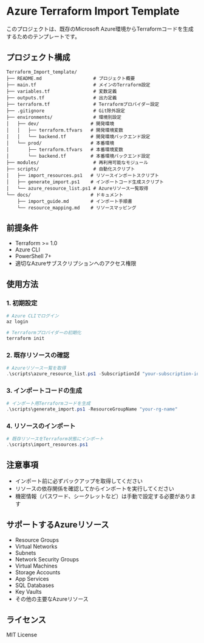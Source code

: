 # Azure Terraform Import Template

このプロジェクトは、既存のMicrosoft Azure環境からTerraformコードを生成するためのテンプレートです。

## プロジェクト構成

```
Terraform_Import_template/
├── README.md                   # プロジェクト概要
├── main.tf                     # メインのTerraform設定
├── variables.tf                # 変数定義
├── outputs.tf                  # 出力定義
├── terraform.tf                # Terraformプロバイダー設定
├── .gitignore                  # Git除外設定
├── environments/               # 環境別設定
│   ├── dev/                   # 開発環境
│   │   ├── terraform.tfvars   # 開発環境変数
│   │   └── backend.tf         # 開発環境バックエンド設定
│   └── prod/                  # 本番環境
│       ├── terraform.tfvars   # 本番環境変数
│       └── backend.tf         # 本番環境バックエンド設定
├── modules/                    # 再利用可能なモジュール
├── scripts/                    # 自動化スクリプト
│   ├── import_resources.ps1   # リソースインポートスクリプト
│   ├── generate_import.ps1    # インポートコード生成スクリプト
│   └── azure_resource_list.ps1 # Azureリソース一覧取得
└── docs/                      # ドキュメント
    ├── import_guide.md        # インポート手順書
    └── resource_mapping.md    # リソースマッピング
```

## 前提条件

- Terraform >= 1.0
- Azure CLI
- PowerShell 7+
- 適切なAzureサブスクリプションへのアクセス権限

## 使用方法

### 1. 初期設定
```bash
# Azure CLIでログイン
az login

# Terraformプロバイダーの初期化
terraform init
```

### 2. 既存リソースの確認
```powershell
# Azureリソース一覧を取得
.\scripts\azure_resource_list.ps1 -SubscriptionId "your-subscription-id" -ResourceGroupName "your-rg-name"
```

### 3. インポートコードの生成
```powershell
# インポート用Terraformコードを生成
.\scripts\generate_import.ps1 -ResourceGroupName "your-rg-name"
```

### 4. リソースのインポート
```powershell
# 既存リソースをTerraform状態にインポート
.\scripts\import_resources.ps1
```

## 注意事項

- インポート前に必ずバックアップを取得してください
- リソースの依存関係を確認してからインポートを実行してください
- 機密情報（パスワード、シークレットなど）は手動で設定する必要があります

## サポートするAzureリソース

- Resource Groups
- Virtual Networks
- Subnets
- Network Security Groups
- Virtual Machines
- Storage Accounts
- App Services
- SQL Databases
- Key Vaults
- その他の主要なAzureリソース

## ライセンス

MIT License

